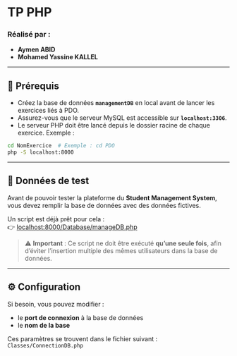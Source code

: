# TP PHP

### Réalisé par :
- **Aymen ABID**  
- **Mohamed Yassine KALLEL**

---

## 📌 Prérequis

- Créez la base de données **`managementDB`** en local avant de lancer les exercices liés à PDO.
- Assurez-vous que le serveur MySQL est accessible sur **`localhost:3306`**.
- Le serveur PHP doit être lancé depuis le dossier racine de chaque exercice. Exemple :

```bash
cd NomExercice  # Exemple : cd PDO
php -S localhost:8000
```

---

## 🧪 Données de test

Avant de pouvoir tester la plateforme du **Student Management System**, vous devez remplir la base de données avec des données fictives.

Un script est déjà prêt pour cela :  
👉 [localhost:8000/Database/manageDB.php](http://localhost:8000/Database/manageDB.php)

> ⚠️ **Important** : Ce script ne doit être exécuté **qu’une seule fois**, afin d’éviter l’insertion multiple des mêmes utilisateurs dans la base de données.

---

## ⚙️ Configuration

Si besoin, vous pouvez modifier :
- le **port de connexion** à la base de données
- le **nom de la base**

Ces paramètres se trouvent dans le fichier suivant :  
`Classes/ConnectionDB.php`
